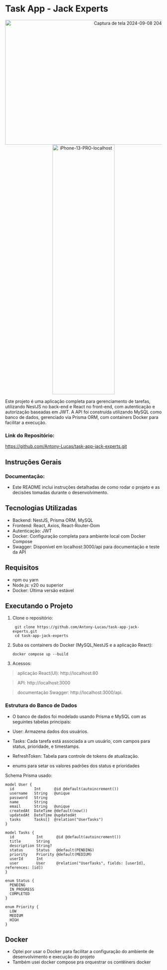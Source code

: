 # Task App - Jack Experts
<p align="center">
  <img src="https://github.com/user-attachments/assets/1043cd51-9bb7-4a8e-a70e-981a830a36fa" alt="Captura de tela 2024-09-08 204426" width="800" height="400"/>
  <img src="https://github.com/user-attachments/assets/64c2e93b-b664-4eee-8f62-65691ba1bd30" alt="iPhone-13-PRO-localhost" width="200" height="800"/>
</p>


<p>Este projeto é uma aplicação completa para gerenciamento de tarefas, utilizando NestJS no back-end e React no front-end, com autenticação e autorização baseadas em JWT. A API foi construída utilizando MySQL como banco de dados, gerenciado via Prisma ORM, com containers Docker para facilitar a execução.</p>

### Link do Repositório:
https://github.com/Antony-Lucas/task-app-jack-experts.git

## Instruções Gerais

### Documentação:
- Este README inclui instruções detalhadas de como rodar o projeto e as decisões tomadas durante o desenvolvimento.

## Tecnologias Utilizadas
- Backend: NestJS, Prisma ORM, MySQL
- Frontend: React, Axios, React-Router-Dom
- Autenticação: JWT
- Docker: Configuração completa para ambiente local com Docker Compose
- Swagger: Disponível em localhost:3000/api para documentação e teste da API

## Requisitos
- npm ou yarn
- Node.js: v20 ou superior
- Docker: Última versão estável

## Executando o Projeto

1. Clone o repositório:
   ```
    git clone https://github.com/Antony-Lucas/task-app-jack-experts.git
    cd task-app-jack-experts
   ```
2. Suba os containers do Docker (MySQL,NestJS e a aplicação React):
   ```
   docker compose up --build
   ```
3. Acessos:
> aplicação React(UI): http://localhost:80

> API: http://localhost:3000

> documentação Swagger: http://localhost:3000/api.

### Estrutura do Banco de Dados
- O banco de dados foi modelado usando Prisma e MySQL com as seguintes tabelas principais:

- User: Armazena dados dos usuários.
- Tasks: Cada tarefa está associada a um usuário, com campos para status, prioridade, e timestamps.
- RefreshToken: Tabela para controle de tokens de atualização.
- enums para setar os valores padrões dos status e prioridades

Schema Prisma usado:
```
model User {
  id         Int      @id @default(autoincrement())
  username   String   @unique
  password   String
  name       String
  email      String   @unique
  createdAt  DateTime @default(now())
  updatedAt  DateTime @updatedAt
  tasks      Tasks[]  @relation("UserTasks")
}

model Tasks {
  id          Int      @id @default(autoincrement())
  title       String
  description String?
  status      Status   @default(PENDING)
  priority    Priority @default(MEDIUM)
  userId      Int
  user        User     @relation("UserTasks", fields: [userId], references: [id])
}

enum Status {
  PENDING
  IN_PROGRESS
  COMPLETED
}

enum Priority {
  LOW
  MEDIUM
  HIGH
}

```

## Docker
- Optei por usar o Docker para facilitar a configuração do ambiente de desenvolvimento e execução do projeto
- Também usei docker compose pra orquestrar os contêiners docker
